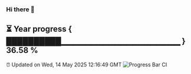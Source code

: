 ### Hi there 👋
⏳ Year progress { ██████████▁▁▁▁▁▁▁▁▁▁▁▁▁▁▁▁▁▁▁▁ } 36.58 %
---
⏰ Updated on Wed, 14 May 2025 12:16:49 GMT
![Progress Bar CI](https://github.com/Moyi321/Moyi321/workflows/Progress%20Bar%20CI/badge.svg)

